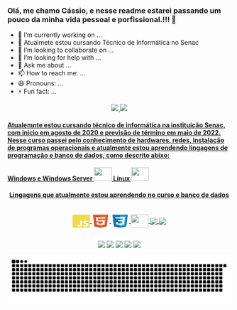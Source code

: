 ### Olá, me chamo Cássio, e nesse readme estarei passando um pouco da minha vida pessoal e porfissional.!!! 👋


- 🔭 I’m currently working on ...
- 🌱 Atualmete estou cursando Técnico de Informática no Senac
- 👯 I’m looking to collaborate on ...
- 🤔 I’m looking for help with ...
- 💬 Ask me about ...
- 📫 How to reach me: ...
- 😄 Pronouns: ...
- ⚡ Fun fact: ...

<div align="center">
  <a href="https://github.com/cassimbas">
  <img height="150em" src="https://github-readme-stats.vercel.app/api?username=cassimbas&show_icons=true&theme=dracula&include_all_commits=true&count_private=true"/>
  <img height="150em" src="https://github-readme-stats.vercel.app/api/top-langs/?username=cassimbas&layout=compact&langs_count=7&theme=dracula"/>
</div>


<h4>  Atualemnte estou cursando técnico de informática na instituição Senac, com início em agosto de 2020 e previsão de término em maio de 2022.
      Nesse curso passei pelo conhecimento de hardwares, redes, instalação de programas operacionais e atualmente estou aprendendo lingagens de programação e banco de dados, como descrito abixo: </h4>
<h4>  Windows e Windows Server <img height="30" width="40" src="https://cdn.jsdelivr.net/gh/devicons/devicon/icons/windows8/windows8-original.svg"/>
      Linux <img height="30" width="40" src="https://cdn.jsdelivr.net/gh/devicons/devicon/icons/linux/linux-original.svg"/> </h4> 
<h4 align="center"> Lingagens que atualmente estou aprendendo no curso e banco de dados </h4>
  <div align="center" style="display: inline_block"><br>
    <img align="center" height="30" width="40" src="https://raw.githubusercontent.com/devicons/devicon/master/icons/javascript/javascript-plain.svg">
    <img align="center" height="30" width="40" src="https://raw.githubusercontent.com/devicons/devicon/master/icons/html5/html5-original.svg">
    <img align="center" height="30" width="40" src="https://raw.githubusercontent.com/devicons/devicon/master/icons/css3/css3-original.svg">
    <img align="center" height="30" width="40" src="https://cdn.jsdelivr.net/gh/devicons/devicon/icons/git/git-plain-wordmark.svg" />
    <img align="center" heigth="30" width="40" src="https://cdn.jsdelivr.net/gh/devicons/devicon/icons/java/java-original.svg" />
    <img align="center" heigth="30" width="40" src="https://cdn.jsdelivr.net/gh/devicons/devicon/icons/mysql/mysql-original-wordmark.svg" />
  </div>

  ##

<div align="center"> 
  <a href="https://instagram.com/cassiorbraga" target="_blank"><img src="https://img.shields.io/badge/-Instagram-%23E4405F?style=for-the-badge&logo=instagram&logoColor=white" target="_blank"></a>
 	<a href="https://www.twitch.tv/cassimbas" target="_blank"><img src="https://img.shields.io/badge/Twitch-9146FF?style=for-the-badge&logo=twitch&logoColor=white" target="_blank"></a>
  <a href = "mailto:cassio.rbraga6@gmail.com"><img src="https://img.shields.io/badge/-Gmail-%23333?style=for-the-badge&logo=gmail&logoColor=white" target="_blank"></a>
  <a href="https://www.linkedin.com/in/cassio-braga-78524b79/" target="_blank"><img src="https://img.shields.io/badge/-LinkedIn-%230077B5?style=for-the-badge&logo=linkedin&logoColor=white" target="_blank"></a>
  <a href="https://www.facebook.com/cassio.braga.587/" target="_blank"><img src="https://img.shields.io/badge/Facebook-1877F2?style=for-the-badge&logo=facebook&logoColor=white"></a>
  </div>
  
  ![Snake animation](https://github.com/cassimbas/cassimbas/blob/output/github-contribution-grid-snake.svg)
